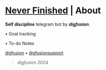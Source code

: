# [Never Finished](https://t.me/neverfinishedbot) | About

**Self discipline** telegram bot by _**digfusion**_. 

• Goal tracking

• To-do Notes

[digfusion](https://t.me/digfusionbot) • [digfusionsupport](https://t.me/digfusionsupport)

> _digfusion 2024_
